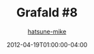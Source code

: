 ---
title: "Grafald #8"
type: "image"
date: 2012-04-19T01:00:00-04:00
draft: false
categories:
- blog
- projects
- grafald
image_path: "../img/2012/8.png"
alt_text: ""
is_subpage: true
author: "[hatsune-mike](https://cohost.org/hatsune-mike)"
---